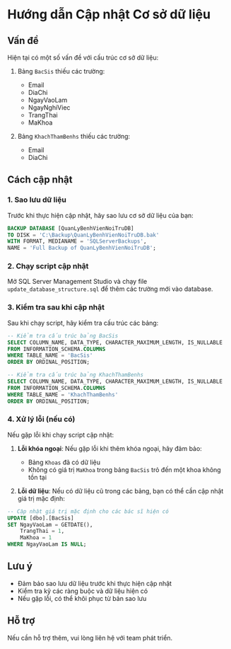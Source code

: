 # Hướng dẫn Cập nhật Cơ sở dữ liệu

## Vấn đề
Hiện tại có một số vấn đề với cấu trúc cơ sở dữ liệu:
1. Bảng `BacSis` thiếu các trường:
   - Email
   - DiaChi
   - NgayVaoLam
   - NgayNghiViec
   - TrangThai
   - MaKhoa

2. Bảng `KhachThamBenhs` thiếu các trường:
   - Email
   - DiaChi

## Cách cập nhật

### 1. Sao lưu dữ liệu
Trước khi thực hiện cập nhật, hãy sao lưu cơ sở dữ liệu của bạn:
```sql
BACKUP DATABASE [QuanLyBenhVienNoiTruDB] 
TO DISK = 'C:\Backup\QuanLyBenhVienNoiTruDB.bak'
WITH FORMAT, MEDIANAME = 'SQLServerBackups',
NAME = 'Full Backup of QuanLyBenhVienNoiTruDB';
```

### 2. Chạy script cập nhật
Mở SQL Server Management Studio và chạy file `update_database_structure.sql` để thêm các trường mới vào database.

### 3. Kiểm tra sau khi cập nhật
Sau khi chạy script, hãy kiểm tra cấu trúc các bảng:

```sql
-- Kiểm tra cấu trúc bảng BacSis
SELECT COLUMN_NAME, DATA_TYPE, CHARACTER_MAXIMUM_LENGTH, IS_NULLABLE
FROM INFORMATION_SCHEMA.COLUMNS
WHERE TABLE_NAME = 'BacSis'
ORDER BY ORDINAL_POSITION;

-- Kiểm tra cấu trúc bảng KhachThamBenhs
SELECT COLUMN_NAME, DATA_TYPE, CHARACTER_MAXIMUM_LENGTH, IS_NULLABLE
FROM INFORMATION_SCHEMA.COLUMNS
WHERE TABLE_NAME = 'KhachThamBenhs'
ORDER BY ORDINAL_POSITION;
```

### 4. Xử lý lỗi (nếu có)
Nếu gặp lỗi khi chạy script cập nhật:

1. **Lỗi khóa ngoại**: Nếu gặp lỗi khi thêm khóa ngoại, hãy đảm bảo:
   - Bảng `Khoas` đã có dữ liệu
   - Không có giá trị `MaKhoa` trong bảng `BacSis` trỏ đến một khoa không tồn tại

2. **Lỗi dữ liệu**: Nếu có dữ liệu cũ trong các bảng, bạn có thể cần cập nhật giá trị mặc định:
```sql
-- Cập nhật giá trị mặc định cho các bác sĩ hiện có
UPDATE [dbo].[BacSis]
SET NgayVaoLam = GETDATE(),
    TrangThai = 1,
    MaKhoa = 1
WHERE NgayVaoLam IS NULL;
```

## Lưu ý
- Đảm bảo sao lưu dữ liệu trước khi thực hiện cập nhật
- Kiểm tra kỹ các ràng buộc và dữ liệu hiện có
- Nếu gặp lỗi, có thể khôi phục từ bản sao lưu

## Hỗ trợ
Nếu cần hỗ trợ thêm, vui lòng liên hệ với team phát triển. 